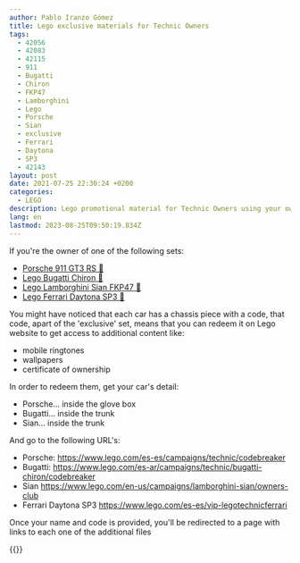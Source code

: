 ```yaml
---
author: Pablo Iranzo Gómez
title: Lego exclusive materials for Technic Owners
tags:
  - 42056
  - 42083
  - 42115
  - 911
  - Bugatti
  - Chiron
  - FKP47
  - Lamborghini
  - Lego
  - Porsche
  - Sian
  - exclusive
  - Ferrari
  - Daytona
  - SP3
  - 42143
layout: post
date: 2021-07-25 22:30:24 +0200
categories:
  - LEGO
description: Lego promotional material for Technic Owners using your own's car license plate
lang: en
lastmod: 2023-08-25T09:50:19.834Z
---
```


If you're the owner of one of the following sets:

- [Porsche 911 GT3 RS 🛒](https://www.amazon.es/dp/B01CCT2ZHC?tag=redken-21)
- [Lego Bugatti Chiron 🛒](https://www.amazon.es/dp/B0792RB3B6?tag=redken-21)
- [Lego Lamborghini Sian FKP47 🛒](https://www.amazon.es/dp/B0813RJRYC?tag=redken-21)
- [Lego Ferrari Daytona SP3 🛒](https://www.amazon.es/dp/B09QFSCWD9?tag=rdkn-21)

You might have noticed that each car has a chassis piece with a code, that code, apart of the 'exclusive' set, means that you can redeem it on Lego website to get access to additional content like:

- mobile ringtones
- wallpapers
- certificate of ownership

In order to redeem them, get your car's detail:

- Porsche... inside the glove box
- Bugatti... inside the trunk
- Sian... inside the trunk

And go to the following URL's:

- Porsche: <https://www.lego.com/es-es/campaigns/technic/codebreaker>
- Bugatti: <https://www.lego.com/es-ar/campaigns/technic/bugatti-chiron/codebreaker>
- Sian <https://www.lego.com/en-us/campaigns/lamborghini-sian/owners-club>
- Ferrari Daytona SP3 <https://www.lego.com/es-es/vip-legotechnicferrari>

Once your name and code is provided, you'll be redirected to a page with links to each one of the additional files

{{<enjoy>}}
